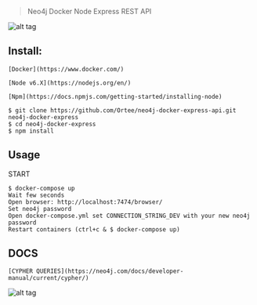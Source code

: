 > Neo4j Docker Node Express REST API

![alt tag](http://tech.orteedev.pl/neo4j-logo.png)

## Install:
```
[Docker](https://www.docker.com/)   
```
```
[Node v6.X](https://nodejs.org/en/)   
```
```
[Npm](https://docs.npmjs.com/getting-started/installing-node)   
```
```
$ git clone https://github.com/Ortee/neo4j-docker-express-api.git neo4j-docker-express
$ cd neo4j-docker-express
$ npm install
```
## Usage
START
```
$ docker-compose up
Wait few seconds
Open browser: http://localhost:7474/browser/
Set neo4j password
Open docker-compose.yml set CONNECTION_STRING_DEV with your new neo4j password
Restart containers (ctrl+c & $ docker-compose up)
```

## DOCS
```
[CYPHER QUERIES](https://neo4j.com/docs/developer-manual/current/cypher/)   
```
![alt tag](http://tech.orteedev.pl/graph.png)
